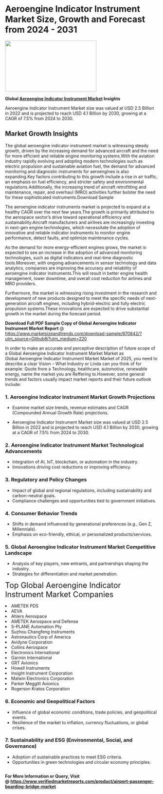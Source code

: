 <H1>Aeroengine Indicator Instrument Market Size, Growth and Forecast from 2024 - 2031</H1><img class="aligncenter size-medium wp-image-584254" src="https://thirdeyenews.in/wp-content/uploads/2024/09/Global-Market-Research-300x168.jpeg" alt="" width="300" height="168" /><p><strong>Global&nbsp;<a href="https://www.marketsizeandtrends.com/download-sample/870842/?utm_source=Github8j?utm_medium=220">Aeroengine Indicator Instrument Market</a> Insights</strong></p><p>Aeroengine Indicator Instrument Market size was valued at USD 2.5 Billion in 2022 and is projected to reach USD 4.1 Billion by 2030, growing at a CAGR of 7.5% from 2024 to 2030.</p><p><h2>Market Growth Insights</h2> The global aeroengine indicator instrument market is witnessing steady growth, driven by the increasing demand for advanced aircraft and the need for more efficient and reliable engine monitoring systems.With the aviation industry rapidly evolving and adopting modern technologies such as electric propulsion and sustainable aviation fuel, the demand for advanced monitoring and diagnostic instruments for aeroengines is also expanding.Key factors contributing to this growth include a rise in air traffic, an emphasis on fuel efficiency, and stricter safety and environmental regulations.Additionally, the increasing trend of aircraft retrofitting and maintenance, repair, and overhaul (MRO) activities further bolster the need for these sophisticated instruments.Download Sample <p>The aeroengine indicator instruments market is projected to expand at a healthy CAGR over the next few years.The growth is primarily attributed to the aerospace sector’s drive toward operational efficiency and sustainability.Aircraft manufacturers and airlines are increasingly investing in next-gen engine technologies, which necessitate the adoption of innovative and reliable indicator instruments to monitor engine performance, detect faults, and optimize maintenance cycles.</p> <p>As the demand for more energy-efficient engines grows, the market is expected to see an increase in the adoption of advanced monitoring technologies, such as digital indicators and real-time diagnostic tools.Moreover, with ongoing advancements in sensor technology and data analytics, companies are improving the accuracy and reliability of aeroengine indicator instruments.This will result in better engine health management, lower downtime, and overall cost reduction for airlines and MRO providers.</p> <p>Furthermore, the market is witnessing rising investment in the research and development of new products designed to meet the specific needs of next-generation aircraft engines, including hybrid-electric and fully electric propulsion systems.These innovations are expected to drive substantial growth in the market during the forecast period.</p> </p><p><span class=""><strong>Download Full PDF Sample Copy of Global Aeroengine Indicator Instrument Market Report</strong> @ <a href="https://www.marketsizeandtrends.com/download-sample/870842/?utm_source=Github8j?utm_medium=220" target="_blank">https://www.marketsizeandtrends.com/download-sample/870842/?utm_source=Github8j?utm_medium=220</a></span></p><p>In order to make an accurate and perceptive description of future scope of a Global&nbsp;Aeroengine Indicator Instrument Market Market as Global&nbsp;Aeroengine Indicator Instrument Market Market of 2025, you need to describe a clear Vision &ndash; What Industry or Linda can you think of for example: Quote from a Technology, healthcare, automotive, renewable energy, name the market you are Reffering to.However, some general trends and factors usually impact market reports and their future outlook include:</p><h3>1.&nbsp;<strong>Aeroengine Indicator Instrument Market Growth Projections</strong></h3><ul><li>Examine market size trends, revenue estimates and CAGR (Compounded Annual Growth Rate) projections.</li><li><p>Aeroengine Indicator Instrument Market size was valued at USD 2.5 Billion in 2022 and is projected to reach USD 4.1 Billion by 2030, growing at a CAGR of 7.5% from 2024 to 2030.</p></li></ul><h3>2.&nbsp;<strong>Aeroengine Indicator Instrument Market Technological Advancements</strong></h3><ul><li>Integration of AI, IoT, blockchain, or automation in the industry.</li><li>Innovations driving cost reductions or improving efficiency.</li></ul><h3>3.&nbsp;<strong>Regulatory and Policy Changes</strong></h3><ul><li>Impact of global and regional regulations, including sustainability and carbon-neutral goals.</li><li>Compliance challenges and opportunities tied to government initiatives.</li></ul><h3>4.&nbsp;<strong>Consumer Behavior Trends</strong></h3><ul><li>Shifts in demand influenced by generational preferences (e.g., Gen Z, Millennials).</li><li>Emphasis on eco-friendly, ethical, or personalized products/services.</li></ul><h3>5.&nbsp;<strong>Global Aeroengine Indicator Instrument Market Competitive Landscape</strong></h3><ul><li>Analysis of key players, new entrants, and partnerships shaping the industry.</li><li>Strategies for differentiation and market penetration.</li></ul><p data-pm-slice="1 1 []"><span style="color: inherit; font-family: inherit; font-size: 25px;">Top Global Aeroengine Indicator Instrument Market Companies</span></p><div class="" data-test-id=""><p><li>AMETEK PDS</li><li> AEVA</li><li> Ahlers Aerospace</li><li> AMETEK Aerospace and Defense</li><li> S-PLANE Automation Pty</li><li> Suzhou Changfeng Instruments</li><li> Astronautics Corp of America</li><li> Avidyne Corporation</li><li> Collins Aerospace</li><li> Electronics International</li><li> Garmin International</li><li> GRT Avionics</li><li> Howell Instruments</li><li> Insight Instrument Corporation</li><li> Malwin Electronics Corporation</li><li> Parker Meggitt Avionics</li><li> Rogerson Kratos Corporation</li></p></div><h3>6.&nbsp;<strong>Economic and Geopolitical Factors</strong></h3><ul><li>Influence of global economic conditions, trade policies, and geopolitical events.</li><li>Resilience of the market to inflation, currency fluctuations, or global crises.</li></ul><h3>7.&nbsp;<strong>Sustainability and ESG (Environmental, Social, and Governance)</strong></h3><ul><li>Adoption of sustainable practices to meet ESG criteria.</li><li>Opportunities in green technologies and circular economy principles.</li></ul><h2><strong style="font-size: 14px;">For More Information or Query, Visit @&nbsp;</strong><a style="background-color: #ffffff; font-size: 14px;" href="https://www.marketsizeandtrends.com/report/aeroengine-indicator-instrument-market/" target="_blank">https://www.verifiedmarketreports.com/product/airport-passenger-boarding-bridge-market</a></h2>